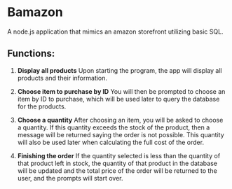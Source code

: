 # Bamazon
A node.js application that mimics an amazon storefront utilizing basic SQL.

## Functions:

1. **Display all products** Upon starting the program, the app will display all products and their 
information.

1. **Choose item to purchase by ID** You will then be prompted to choose an item by ID to purchase, which will be used later to query the database for the products.

1. **Choose a quantity** After choosing an item, you will be asked to choose a quantity. If this quantity exceeds the stock of the product, then a message will be returned saying the order is not possible. This quantity will also be used later when calculating the full cost of the order.

1. **Finishing the order** If the quantity selected is less than the quantity of that product left in stock, the quantity of that product in the database will be updated and the total price of the order will be returned to the user, and the prompts will start over.

